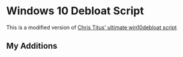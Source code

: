 # Windows 10 Debloat Script
This is a modified version of [Chris Titus' ultimate win10debloat script](https://github.com/ChrisTitusTech/win10script)

## My Additions
